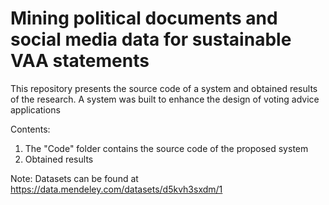 # Mining political documents and social media data for sustainable VAA statements

This repository presents the source code of a system and obtained results of the research. A system was built to enhance the design of voting advice applications

Contents:

1. The "Code" folder contains the source code of the proposed system
2. Obtained results

Note:
Datasets can be found at https://data.mendeley.com/datasets/d5kvh3sxdm/1
